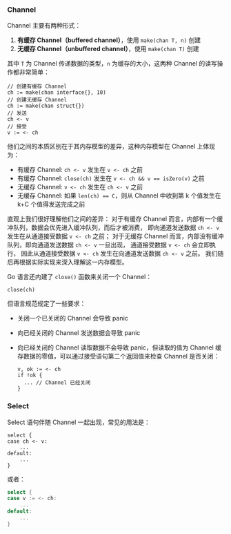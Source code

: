 ### Channel

Channel 主要有两种形式：

1. **有缓存 Channel（buffered channel）**，使用 `make(chan T, n)` 创建
2. **无缓存 Channel（unbuffered channel）**，使用 `make(chan T)` 创建

其中 `T` 为 Channel 传递数据的类型，`n` 为缓存的大小，这两种 Channel 的读写操作都非常简单：

```
// 创建有缓存 Channel
ch := make(chan interface{}, 10)
// 创建无缓存 Channel
ch := make(chan struct{})
// 发送
ch <- v
// 接受
v := <- ch
```



他们之间的本质区别在于其内存模型的差异，这种内存模型在 Channel 上体现为：

- 有缓存 Channel: `ch <- v` 发生在 `v <- ch` 之前
- 有缓存 Channel: `close(ch)` 发生在 `v <- ch && v == isZero(v)` 之前
- 无缓存 Channel: `v <- ch` 发生在 `ch <- v` 之前
- 无缓存 Channel: 如果 `len(ch) == C`，则从 Channel 中收到第 k 个值发生在 k+C 个值得发送完成之前

直观上我们很好理解他们之间的差异： 对于有缓存 Channel 而言，内部有一个缓冲队列，数据会优先进入缓冲队列，而后才被消费， 即向通道发送数据 `ch <- v` 发生在从通道接受数据 `v <- ch` 之前； 对于无缓存 Channel 而言，内部没有缓冲队列，即向通道发送数据 `ch <- v` 一旦出现， 通道接受数据 `v <- ch` 会立即执行， 因此从通道接受数据 `v <- ch` 发生在向通道发送数据 `ch <- v` 之前。 我们随后再根据实际实现来深入理解这一内存模型。

Go 语言还内建了 `close()` 函数来关闭一个 Channel：

```
close(ch)
```



但语言规范规定了一些要求：

- 关闭一个已关闭的 Channel 会导致 panic

- 向已经关闭的 Channel 发送数据会导致 panic

- 向已经关闭的 Channel 读取数据不会导致 panic，但读取的值为 Channel 缓存数据的零值，可以通过接受语句第二个返回值来检查 Channel 是否关闭：

  ```
  v, ok := <- ch
  if !ok {
    ... // Channel 已经关闭
  }
  ```

  

### Select

Select 语句伴随 Channel 一起出现，常见的用法是：

```
select {
case ch <- v:
	...
default:
	...
}
```



或者：

```go
select {
case v := <- ch:
	...
default:
	...
}
```